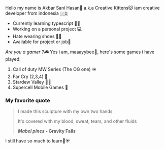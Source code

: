 Hello my name is Akbar Sani Hasan👨 a.k.a Creative Kittens😽 iam creative developer from indonesia :indonesia:

- Currently learning typescript 🧑‍💻
- Working on a personal project 💻
- Hate wearing shoes 👠🚫
- Available for project or job💪

_Are you a gamer ?🎮_
Yes i am, maaayybee🤔, here's some games i have played:

1. Call of duty MW Series (The OG one) 🪖
2. Far Cry (2,3,4) 🔪
3. Stardew Valley 🧑‍🌾
4. Supercell Mobile Games 🏡

### My favorite quote

> I made this sculpture with my own two hands
>
> It's covered with my blood, sweat, tears, and other fluids
>
> **_Mabel pines_ - Gravity Falls**

I still have so much to learn🌙☀️
